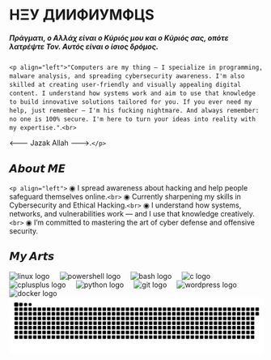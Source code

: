 <h1 align="left">HΞУ ДИИФИУMФЦS</h1>
<h5 align="left">Πράγματι, ο Αλλάχ είναι ο Κύριός μου και ο Κύριός σας, οπότε λατρέψτε Τον. Αυτός είναι ο ίσιος δρόμος.</h5>

`<p align="left">"Computers are my thing — I specialize in programming, malware analysis, and spreading cybersecurity awareness. I'm also skilled at creating user-friendly and visually appealing digital content. I understand how systems work and aim to use that knowledge to build innovative solutions tailored for you. If you ever need my help, just remember — I'm his fucking nightmare. And always remember: no one is 100% secure. I'm here to turn your ideas into reality with my expertise."`.`<br>`

<--- Jazak Allah --->.`</p>`

<h2 align="left">𝘼𝙗𝙤𝙪𝙩 𝙈𝙀</h2>

`<p align="left">`
  ◉ I spread awareness about hacking and help people safeguard themselves online.`<br>`
  ◉ Currently sharpening my skills in Cybersecurity and Ethical Hacking.`<br>`
  ◉ I understand how systems, networks, and vulnerabilities work — and I use that knowledge creatively.`<br>`
  ◉ I’m committed to mastering the art of cyber defense and offensive security.


<h2 align="left">𝙈𝙮 𝘼𝙧𝙩𝙨</h2>

<div align="left">
   <img src="https://cdn.jsdelivr.net/gh/devicons/devicon/icons/linux/linux-original.svg" height="40" alt="linux logo" />
  <img width="12" />
<img src="https://skillicons.dev/icons?i=powershell" height="40" alt="powershell logo" />
  <img width="12" />
  <img src="https://skillicons.dev/icons?i=bash" height="40" alt="bash logo" />
  <img width="12" />
  <img src="https://cdn.jsdelivr.net/gh/devicons/devicon/icons/c/c-original.svg" height="40" alt="c logo"  />
  <img width="12" />
  <img src="https://cdn.jsdelivr.net/gh/devicons/devicon/icons/cplusplus/cplusplus-original.svg" height="40" alt="cplusplus logo"  />
  <img width="12" />
  <img src="https://cdn.jsdelivr.net/gh/devicons/devicon/icons/python/python-original.svg" height="40" alt="python logo"  />
  <img width="12" />
<img src="https://cdn.jsdelivr.net/gh/devicons/devicon/icons/git/git-original.svg" height="40" alt="git logo" />
  <img width="12" />
  <img src="https://skillicons.dev/icons?i=wordpress" height="40" alt="wordpress logo"  />
  <img width="12" />
<img src="https://cdn.jsdelivr.net/gh/devicons/devicon/icons/docker/docker-original.svg" height="40" alt="docker logo" />
</div>


<img src="https://raw.githubusercontent.com/NightmareLynx/NightmareLynx/output/snake.svg" alt="Snake animation" />
